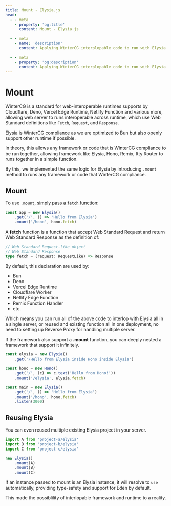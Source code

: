 ```yaml
---
title: Mount - Elysia.js
head:
  - - meta
    - property: 'og:title'
      content: Mount - Elysia.js

  - - meta
    - name: 'description'
      content: Applying WinterCG interplopable code to run with Elysia or vice-versa.

  - - meta
    - property: 'og:description'
      content: Applying WinterCG interplopable code to run with Elysia or vice-versa.
---
```


# Mount
WinterCG is a standard for web-interoperable runtimes supports by Cloudflare, Deno, Vercel Edge Runtime, Netlify Function and various more, allowing web server to runs interoperable across runtime, which use Web Standard definitions like `Fetch`, `Request`, and `Response`.

Elysia is WinterCG compliance as we are optimized to Bun but also openly support other runtime if possible.

In theory, this allows any framework or code that is WinterCG compliance to be run together, allowing framework like Elysia, Hono, Remix, Itty Router to runs together in a simple function.

By this, we implemented the same logic for Elysia by introducing `.mount` method to runs any framework or code that WinterCG compliance.

## Mount
To use `.mount`, [simply pass a `fetch` function](https://twitter.com/saltyAom/status/1684786233594290176):
```ts
const app = new Elysia()
    .get('/', () => 'Hello from Elysia')
    .mount('/hono', hono.fetch)
```

A **fetch** function is a function that accept Web Standard Request and return Web Standard Response as the definition of:
```ts
// Web Standard Request-like object
// Web Standard Response
type fetch = (request: RequestLike) => Response
```

By default, this declaration are used by:
- Bun
- Deno
- Vercel Edge Runtime
- Cloudflare Worker
- Netlify Edge Function
- Remix Function Handler
- etc.

Which means you can run all of the above code to interlop with Elysia all in a single server, or reused and existing function all in one deployment, no need to setting up Reverse Proxy for handling multiple server.

If the framework also support a **.mount** function, you can deeply nested a framework that support it infinitely.
```ts
const elysia = new Elysia()
    .get('/Hello from Elysia inside Hono inside Elysia')

const hono = new Hono()
    .get('/', (c) => c.text('Hello from Hono!'))
    .mount('/elysia', elysia.fetch)

const main = new Elysia()
    .get('/', () => 'Hello from Elysia')
    .mount('/hono', hono.fetch)
    .listen(3000)
```

## Reusing Elysia
You can even reused multiple existing Elysia project in your server.

```ts
import A from 'project-a/elysia'
import B from 'project-b/elysia'
import C from 'project-c/elysia'

new Elysia()
    .mount(A)
    .mount(B)
    .mount(C)
```

If an instance passed to mount is an Elysia instance, it will resolve to `use` automatically, providing type-safety and support for Eden by default.

This made the possiblility of interlopable framework and runtime to a reality.
